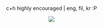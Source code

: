 <p align= center> c+h highly encouraged | eng, fil, kr :P
<p align=center> <img src=https://komarev.com/ghpvc/?username=r4n-reii&color=a0acc4&style=flat-square&label=🎹>
<!---
r4n-reii/r4n-reii is a ✨ special ✨ repository because its `README.md` (this file) appears on your GitHub profile.
You can click the Preview link to take a look at your changes.
--->
